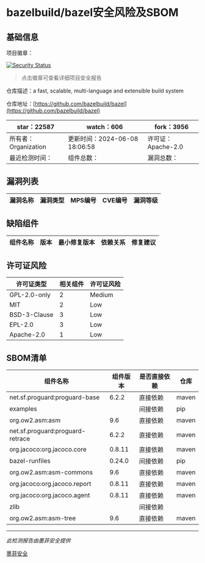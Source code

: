 # bazelbuild/bazel安全风险及SBOM

## 基础信息

项目徽章：

[![Security Status](https://www.murphysec.com/platform3/v31/badge/1799502750686547968.svg)](https://www.murphysec.com/console/report/1698397291508711424/1799502750686547968)

> 点击徽章可查看详细项目安全报告

仓库描述：a fast, scalable, multi-language and extensible build system

仓库地址：[https://github.com/bazelbuild/bazel](https://github.com/bazelbuild/bazel)

| star：22587 | watch：606 | fork：3956 |
| ----------- | -------------- | ------------ |
| 所有者：Organization | 更新时间：2024-06-08 18:06:58 | 许可证：Apache-2.0 |
| 最近检测时间： | 组件总数： | 漏洞总数： |




## 漏洞列表

| 漏洞名称 | 漏洞类型 | MPS编号 | CVE编号 | 漏洞等级 |
| ------- | ------ | ------- | ------ | ----- |





## 缺陷组件

| 组件名称 | 版本 | 最小修复版本 | 依赖关系 | 修复建议 |
| -------- | ---- | ------------ | -------- | -------- |





## 许可证风险

| 许可证类型 | 相关组件 | 许可证风险 |
| ---------- | -------- | ---------- |
|GPL-2.0-only|2|Medium|
|MIT|2|Low|
|BSD-3-Clause|3|Low|
|EPL-2.0|3|Low|
|Apache-2.0|1|Low|




## SBOM清单

| 组件名称 | 组件版本 | 是否直接依赖 | 仓库 |
| -------- | -------- | ------------ | ---- |
|net.sf.proguard:proguard-base|6.2.2|直接依赖|maven|
|examples||间接依赖|pip|
|org.ow2.asm:asm|9.6|直接依赖|maven|
|net.sf.proguard:proguard-retrace|6.2.2|直接依赖|maven|
|org.jacoco:org.jacoco.core|0.8.11|直接依赖|maven|
|bazel-runfiles|0.24.0|间接依赖|pip|
|org.ow2.asm:asm-commons|9.6|直接依赖|maven|
|org.jacoco:org.jacoco.report|0.8.11|直接依赖|maven|
|org.jacoco:org.jacoco.agent|0.8.11|直接依赖|maven|
|zlib||间接依赖||
|org.ow2.asm:asm-tree|9.6|直接依赖|maven|


------

*此检测报告由墨菲安全提供*

[墨菲安全](www.murphysec.com)